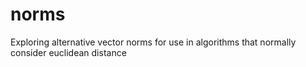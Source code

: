 # norms
Exploring alternative vector norms for use in algorithms that normally consider euclidean distance
